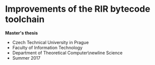 # Improvements of the RIR bytecode toolchain

**Master's thesis**

 - Czech Technical University in Prague
 - Faculty of Information Technology
 - Department of Theoretical Computer\newline Science
 - Summer 2017
